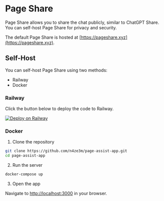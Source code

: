# Page Share

Page Share allows you to share the chat publicly, similar to ChatGPT Share. You can self-host Page Share for privacy and security.

The default Page Share is hosted at [https://pageshare.xyz](https://pageshare.xyz).

## Self-Host

You can self-host Page Share using two methods:

- Railway
- Docker

### Railway

Click the button below to deploy the code to Railway.

[![Deploy on Railway](https://railway.app/button.svg)](https://railway.app/template/VbiS2Q?referralCode=olbszX)

### Docker

1. Clone the repository

```bash
git clone https://github.com/n4ze3m/page-assist-app.git
cd page-assist-app
```

2. Run the server

```bash
docker-compose up
```

3. Open the app

Navigate to [http://localhost:3000](http://localhost:3000) in your browser.